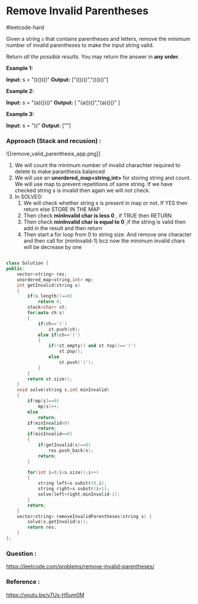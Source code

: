 # Remove Invalid Parentheses

#leetcode-hard

Given a string `s` that contains parentheses and letters, remove the minimum number of invalid parentheses to make the input string valid.

Return *all the possible results*. You may return the answer in **any order**.

**Example 1:**

**Input:** s = "()())()"
**Output:** ["(())()","()()()"]

**Example 2:**

**Input:** s = "(a)())()"
**Output:** [ "(a())()","(a)()()" ]

**Example 3:**

**Input:** s = ")("
**Output:** [""]

### Approach (Stack and recusion) :

![[remove_valid_parenthesis_app.png]]

1. We will count the minimum number of invalid charachter required to delete to make paranthesis balanced
2. We will use an **unordered_map<string,int>** for storing string and count. We will use map to prevent repetitions of same string. If we have checked string s is invalid then again we will not check.
3. In SOLVE():
   1. We will check whether string s is present in map or not. If YES then return else STORE IN THE MAP
   2. Then check **minInvalid char is less 0** , if TRUE then RETURN
   3. Then check **minInvalid char is equal to 0** ,if the string is valid then add in the result and then return
   4. Then start a for loop from 0 to string size. And remove one character and then call for (minInvalid-1) bcz now the minimum invalid chars will be decrease by one

```cpp

class Solution {
public:
    vector<string> res;
    unordered_map<string,int> mp;
    int getInvalid(string s)
    {
        if(s.length()==0)
            return 0;
        stack<char> st;
        for(auto ch:s)
        {
            if(ch=='(')
                st.push(ch);
            else if(ch==')')
            {
                if(!st.empty() and st.top()=='(')
                    st.pop();
                else
                    st.push(')');
            }
        }
        return st.size();
    }
    void solve(string s,int minInvalid)
    {
        if(mp[s]==0)
            mp[s]++;
        else
            return;
        if(minInvalid<0)
            return;
        if(minInvalid==0)
        {
            if(getInvalid(s)==0)
                res.push_back(s);
            return;
        }

        for(int i=0;i<s.size();i++)
        {
            string left=s.substr(0,i);
            string right=s.substr(i+1);
            solve(left+right,minInvalid-1);
        }
        return;
    }
    vector<string> removeInvalidParentheses(string s) {
        solve(s,getInvalid(s));
        return res;
    }
};
```

### Question :

https://leetcode.com/problems/remove-invalid-parentheses/

### Reference :

https://youtu.be/y7Us-H5um0M
